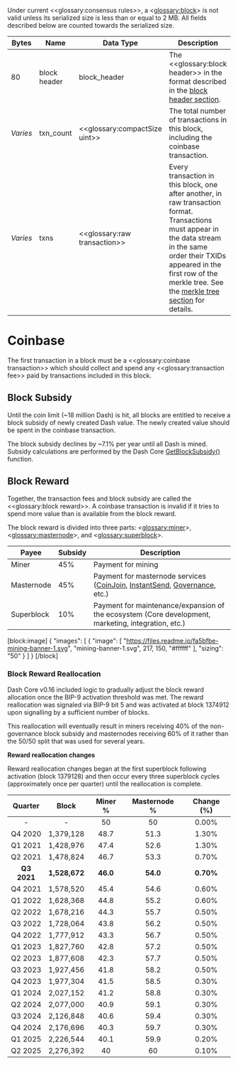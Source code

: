 Under current <<glossary:consensus rules>>, a <<glossary:block>> is not valid unless its serialized size is less than or equal to 2 MB. All fields described below are counted towards the serialized size.

| Bytes    | Name         | Data Type        | Description |
| - | - | - | - |
| 80       | block header | block_header     | The <<glossary:block header>> in the format described in the [block header section](core-ref-block-chain-block-headers).
| *Varies* | txn_count    | <<glossary:compactSize uint>> | The total number of transactions in this block, including the coinbase transaction.
| *Varies* | txns         | <<glossary:raw transaction>>  | Every transaction in this block, one after another, in raw transaction format.  Transactions must appear in the data stream in the same order their TXIDs appeared in the first row of the merkle tree.  See the [merkle tree section](core-ref-block-chain-block-headers#merkle-trees) for details.

# Coinbase

The first transaction in a block must be a <<glossary:coinbase transaction>> which should collect and spend any <<glossary:transaction fee>> paid by transactions included in this block.

## Block Subsidy
Until the coin limit (~18 million Dash) is hit, all blocks are entitled to receive a block subsidy of newly created Dash value. The newly created value should be spent in the coinbase transaction.

The block subsidy declines by ~7.1% per year until all Dash is mined. Subsidy calculations are performed by the Dash Core [GetBlockSubsidy()](https://github.com/dashpay/dash/blob/v0.15.x/src/validation.cpp#L1012) function.

## Block Reward
Together, the transaction fees and block subsidy are called the <<glossary:block reward>>. A coinbase transaction is invalid if it tries to spend more value than is available from the block reward.

The block reward is divided into three parts: <<glossary:miner>>, <<glossary:masternode>>, and <<glossary:superblock>>. 

| Payee | Subsidy | Description |
| ----- | -------- | ----------- |
| Miner | 45% | Payment for mining
| Masternode | 45% | Payment for masternode services ([CoinJoin](core-guide-dash-features-privatesend), [InstantSend](core-guide-dash-features-instantsend), [Governance](https://docs.dash.org/en/stable/introduction/features.html#decentralized-governance), etc.)
| Superblock | 10% | Payment for maintenance/expansion of the ecosystem (Core development, marketing, integration, etc.)
[block:image]
{
  "images": [
    {
      "image": [
        "https://files.readme.io/fa5bfbe-mining-banner-1.svg",
        "mining-banner-1.svg",
        217,
        150,
        "#ffffff"
      ],
      "sizing": "50"
    }
  ]
}
[/block]
### Block Reward Reallocation

Dash Core v0.16 included logic to gradually adjust the block reward allocation once the BIP-9 activation threshold was met. The reward reallocation was signaled via BIP-9 bit 5 and was activated at block 1374912 upon signalling by a sufficient number of blocks. 

This reallocation will eventually result in miners receiving 40% of the non-governance block subsidy and masternodes receiving 60% of it rather than the 50/50 split that was used for several years.

**Reward reallocation changes**

Reward reallocation changes began at the first superblock following activation (block 1379128) and then occur every three superblock cycles (approximately once per quarter) until the reallocation is complete.

| Quarter | Block     | Miner % | Masternode % | Change \(%\) |
| :-: | :-: | :-: | :-: | :-:
| -               | -                    | 50     | 50          | 0.00%      |
| Q4 2020 | 1,379,128      | 48.7   | 51.3        | 1.30%       |
| Q1 2021   | 1,428,976    | 47.4    | 52.6        | 1.30%      |
| Q2 2021  | 1,478,824     | 46.7   | 53.3        | 0.70%      |
| **Q3 2021**  | **1,528,672**     | **46.0**  | **54.0**         | **0.70%**      |
| Q4 2021  | 1,578,520     | 45.4   | 54.6        | 0.60%     |
| Q1 2022  | 1,628,368     | 44.8   | 55.2        | 0.60%     |
| Q2 2022 | 1,678,216      | 44.3   | 55.7        | 0.50%      |
| Q3 2022 | 1,728,064     | 43.8   | 56.2        | 0.50%      |
| Q4 2022 | 1,777,912       | 43.3   | 56.7        | 0.50%       |
| Q1 2023  | 1,827,760      | 42.8   | 57.2        | 0.50%      |
| Q2 2023 | 1,877,608      | 42.3   | 57.7        | 0.50%       |
| Q3 2023 | 1,927,456      | 41.8   | 58.2        | 0.50%       |
| Q4 2023 | 1,977,304      | 41.5   | 58.5        | 0.30%       |
| Q1 2024  | 2,027,152      | 41.2   | 58.8        | 0.30%       |
| Q2 2024 | 2,077,000     | 40.9   | 59.1        | 0.30%       |
| Q3 2024 | 2,126,848      | 40.6   | 59.4        | 0.30%      |
| Q4 2024 | 2,176,696      | 40.3   | 59.7        | 0.30%       |
| Q1 2025  | 2,226,544     | 40.1   | 59.9        | 0.20%       |
| Q2 2025 | 2,276,392     | 40      | 60           | 0.10%       |